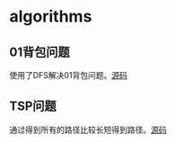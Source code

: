 # algorithms
## 01背包问题
使用了DFS解决01背包问题。[源码](problems/knapsack.py)
## TSP问题
通过得到所有的路径比较长短得到路径。[源码](problems/TSP.py)